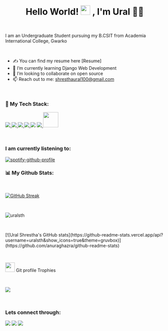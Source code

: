 <h1 align="center">Hello World! <img src="https://raw.githubusercontent.com/MartinHeinz/MartinHeinz/master/wave.gif" width="30px" height="30px" />
, I'm Ural 👦‍💻</h1>
<br>

I am an Undergraduate Student
pursuing my B.CSIT from Academia International College, Gwarko

<br>


- ✍ You can find my resume here [Resume]
- 🌱 I’m currently learning Django Web Development
- 👯 I’m looking to collaborate on open source
- 📫 Reach out to me: shresthaural100@gmail.com

<br>


### 🚀 My Tech Stack:

<p align="left">
    <a href="https://www.w3.org/html/" target="_blank"> <img src="https://img.icons8.com/color/48/000000/html-5.png"/> </a>
    <a href="https://www.w3schools.com/css/" target="_blank"> <img src="https://img.icons8.com/color/48/000000/css3.png"/> </a>
    <a href="https://getbootstrap.com" target="_blank"> <img src="https://img.icons8.com/color/48/000000/bootstrap.png"/> </a>
    <a href="https://developer.mozilla.org/en-US/docs/Web/JavaScript" target="_blank"> <img src="https://img.icons8.com/color/48/000000/javascript.png"/> </a>
    <a href="https://en.wikipedia.org/wiki/C%2B%2B"><img src="https://img.icons8.com/color/48/000000/c-plus-plus-logo.png"/></a>
    <a href="https://www.python.org" target="_blank"> <img src="https://img.icons8.com/color/48/000000/python.png"/> </a>
    <a href="https://www.djangoproject.com/" target="_blank"> <img src="https://icon-icons.com/downloadimage.php?id=130645&root=2107/PNG/512/&file=file_type_django_icon_130645.png" height="48px" width="48px"/> </a>
</p>

<br>

### I am currently listening to:

[![spotify-github-profile](https://spotify-github-profile.vercel.app/api/view?uid=kohux1jvi7ze8o2lc2mqe49uz&cover_image=true&theme=natemoo-re&bar_color=53b14f&bar_color_cover=false)](https://github.com/kittinan/spotify-github-profile)
<br>


### 📊 My Github Stats:
<br/>

[![GitHub Streak](https://github-readme-streak-stats.herokuapp.com?user=uralsth&theme=gruvbox&hide_border=true&date_format=M%20j%5B%2C%20Y%5D)](https://git.io/streak-stats)

<br>

<p align='left'>
  <img align="left" src="https://github-readme-stats.vercel.app/api/top-langs?username=uralsth&show_icons=true&locale=en&layout=compact&theme=chartreuse-dark" alt="uralsth" />  
  <br>
</p>  

<br/>
<p>
[![Ural Shrestha's GitHub stats](https://github-readme-stats.vercel.app/api?username=uralsth&show_icons=true&theme=gruvbox)](https://github.com/anuraghazra/github-readme-stats)
</p>
<br>

<p align="left"><img src="https://media.giphy.com/media/QaMcXSekUWx7aogAUr/giphy.gif" width="30" />&nbsp;Git profile Trophies</p><br>
<p align="left"><img src = "https://github-profile-trophy.vercel.app/?username=uralsth&theme=juicyfresh&no-bg=true"/></p>
<br>

### Lets connect through:
<a href="https://www.facebook.com/ural.shrestha.07/"><img src="https://img.icons8.com/fluency/48/000000/meta.png"/></a>
<a href="https://twitter.com/gooner_ural"><img src="https://img.icons8.com/color/48/000000/twitter--v1.png"/></a>
<a href="https://www.linkedin.com/in/ural-shrestha-20196723a/"><img src="https://img.icons8.com/color/48/000000/linkedin.png"/></a>
